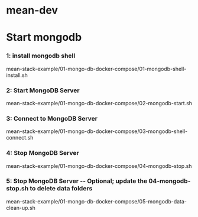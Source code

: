 # mean-dev
# Start mongodb
### 1: install mongodb shell
mean-stack-example/01-mongo-db-docker-compose/01-mongodb-shell-install.sh
### 2: Start MongoDB Server
mean-stack-example/01-mongo-db-docker-compose/02-mongodb-start.sh
### 3: Connect to MongoDB Server
mean-stack-example/01-mongo-db-docker-compose/03-mongodb-shell-connect.sh
### 4: Stop MongoDB Server
mean-stack-example/01-mongo-db-docker-compose/04-mongodb-stop.sh
### 5: Stop MongoDB Server -- Optional; update the 04-mongodb-stop.sh to delete data folders
mean-stack-example/01-mongo-db-docker-compose/05-mongodb-data-clean-up.sh